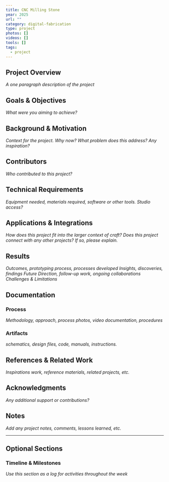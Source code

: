 ```yaml
---
title: CNC Milling Stone
year: 2025
url: ""
category: digital-fabrication
type: project
photos: []
videos: []
tools: []
tags:
  - project
--- 
```

## Project Overview
*A one paragraph description of the project*

## Goals & Objectives
*What were you aiming to achieve?*

## Background & Motivation
*Context for the project. Why now? What problem does this address? Any inspiration?*

## Contributors 
*Who contributed to this project?*

## Technical Requirements
*Equipment needed, materials required, software or other tools. Studio access?*

## Applications & Integrations
*How does this project fit into the larger context of craft?*
*Does this project connect with any other projects? If so, please explain.*

## Results
*Outcomes, prototyping process, processes developed*
*Insights, discoveries, findings*
*Future Direction, follow-up work, ongoing collaborations*
*Challenges & Limitations*


## Documentation

### Process
*Methodology, approach, process photos, video documentation, procedures*

### Artifacts
*schematics, design files, code, manuals, instructions.*

## References & Related Work
*Inspirations work, reference materials, related projects, etc.*

## Acknowledgments
*Any additional support or contributions?*

## Notes
*Add any project notes, comments, lessons learned, etc.*

--- 
## Optional Sections 
### Timeline & Milestones
*Use this section as a log for activities throughout the week*